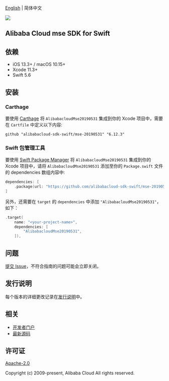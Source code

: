 [English](README.md) | 简体中文

![](https://aliyunsdk-pages.alicdn.com/icons/AlibabaCloud.svg)

## Alibaba Cloud mse SDK for Swift

## 依赖

- iOS 13.3+ / macOS 10.15+
- Xcode 11.3+
- Swift 5.6

## 安装

### Carthage

要使用 [Carthage](https://github.com/Carthage/Carthage) 将 `AlibabacloudMse20190531` 集成到你的 Xcode 项目中，需要在 `Cartfile` 中定义以下内容:

```ogdl
github "alibabacloud-sdk-swift/mse-20190531" "6.12.3"
```

### Swift 包管理工具

要使用 [Swift Package Manager](https://swift.org/package-manager/) 将 `AlibabacloudMse20190531` 集成到你的 Xcode 项目中，请将 `AlibabacloudMse20190531` 添加至你的 `Package.swift` 文件的 dependencies 数组内容中:

```swift
dependencies: [
    .package(url: "https://github.com/alibabacloud-sdk-swift/mse-20190531.git", from: "6.12.3")
]
```

另外，还需要在 `target` 的 `dependencies` 中添加 `"AlibabacloudMse20190531"`，如下：

```swift
.target(
    name: "<your-project-name>",
    dependencies: [
        "AlibabacloudMse20190531",
    ]),
```

## 问题

[提交 Issue](https://github.com/alibabacloud-sdk-swift/mse-20190531/issues/new)，不符合指南的问题可能会立即关闭。

## 发行说明

每个版本的详细更改记录在[发行说明](./ChangeLog.txt)中。

## 相关

* [开发者门户](https://next.api.aliyun.com/home)
* [最新源码](https://github.com/alibabacloud-sdk-swift/mse-20190531)

## 许可证

[Apache-2.0](http://www.apache.org/licenses/LICENSE-2.0)

Copyright (c) 2009-present, Alibaba Cloud All rights reserved.
